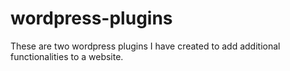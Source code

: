 # wordpress-plugins

These are two wordpress plugins I have created to add additional functionalities to a website.
